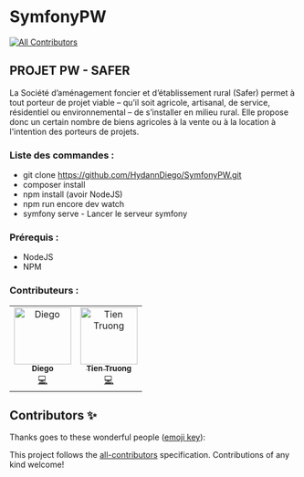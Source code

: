 # SymfonyPW
<!-- ALL-CONTRIBUTORS-BADGE:START - Do not remove or modify this section -->
[![All Contributors](https://img.shields.io/badge/all_contributors-2-orange.svg?style=flat-square)](#contributors-)
<!-- ALL-CONTRIBUTORS-BADGE:END -->

## PROJET PW - SAFER
La Société d’aménagement foncier et d’établissement rural (Safer) permet à tout porteur de projet viable –
qu’il soit agricole, artisanal, de service, résidentiel ou environnemental – de s’installer en milieu rural.
Elle propose donc un certain nombre de biens agricoles à la vente ou à la location à l'intention des porteurs
de projets.

### Liste des commandes :
- git clone https://github.com/HydannDiego/SymfonyPW.git
- composer install
- npm install (avoir NodeJS)
- npm run encore dev watch
- symfony serve - Lancer le serveur symfony

### Prérequis :
- NodeJS
- NPM

### Contributeurs :

<!-- ALL-CONTRIBUTORS-LIST:START - Do not remove or modify this section -->
<!-- prettier-ignore-start -->
<!-- markdownlint-disable -->
<table>
  <tbody>
    <tr>
      <td align="center"><a href="https://github.com/HydannDiego"><img src="https://avatars.githubusercontent.com/u/102865023?v=4?s=100" width="100px;" alt="Diego"/><br /><sub><b>Diego</b></sub></a><br /><a href="https://github.com/HydannDiego/SymfonyPW/commits?author=HydannDiego" title="Code">💻</a></td>
      <td align="center"><a href="https://github.com/Nova2402"><img src="https://avatars.githubusercontent.com/u/115019783?v=4?s=100" width="100px;" alt="Tien Truong"/><br /><sub><b>Tien Truong</b></sub></a><br /><a href="https://github.com/HydannDiego/SymfonyPW/commits?author=Nova2402" title="Code">💻</a></td>
    </tr>
  </tbody>
</table>

<!-- markdownlint-restore -->
<!-- prettier-ignore-end -->

<!-- ALL-CONTRIBUTORS-LIST:END -->

## Contributors ✨

Thanks goes to these wonderful people ([emoji key](https://allcontributors.org/docs/en/emoji-key)):

<!-- ALL-CONTRIBUTORS-LIST:START - Do not remove or modify this section -->
<!-- prettier-ignore-start -->
<!-- markdownlint-disable -->
<!-- markdownlint-restore -->
<!-- prettier-ignore-end -->
<!-- ALL-CONTRIBUTORS-LIST:END -->

This project follows the [all-contributors](https://github.com/all-contributors/all-contributors) specification. Contributions of any kind welcome!